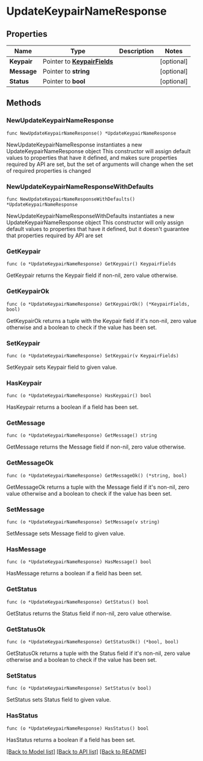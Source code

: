 # UpdateKeypairNameResponse

## Properties

Name | Type | Description | Notes
------------ | ------------- | ------------- | -------------
**Keypair** | Pointer to [**KeypairFields**](KeypairFields.md) |  | [optional] 
**Message** | Pointer to **string** |  | [optional] 
**Status** | Pointer to **bool** |  | [optional] 

## Methods

### NewUpdateKeypairNameResponse

`func NewUpdateKeypairNameResponse() *UpdateKeypairNameResponse`

NewUpdateKeypairNameResponse instantiates a new UpdateKeypairNameResponse object
This constructor will assign default values to properties that have it defined,
and makes sure properties required by API are set, but the set of arguments
will change when the set of required properties is changed

### NewUpdateKeypairNameResponseWithDefaults

`func NewUpdateKeypairNameResponseWithDefaults() *UpdateKeypairNameResponse`

NewUpdateKeypairNameResponseWithDefaults instantiates a new UpdateKeypairNameResponse object
This constructor will only assign default values to properties that have it defined,
but it doesn't guarantee that properties required by API are set

### GetKeypair

`func (o *UpdateKeypairNameResponse) GetKeypair() KeypairFields`

GetKeypair returns the Keypair field if non-nil, zero value otherwise.

### GetKeypairOk

`func (o *UpdateKeypairNameResponse) GetKeypairOk() (*KeypairFields, bool)`

GetKeypairOk returns a tuple with the Keypair field if it's non-nil, zero value otherwise
and a boolean to check if the value has been set.

### SetKeypair

`func (o *UpdateKeypairNameResponse) SetKeypair(v KeypairFields)`

SetKeypair sets Keypair field to given value.

### HasKeypair

`func (o *UpdateKeypairNameResponse) HasKeypair() bool`

HasKeypair returns a boolean if a field has been set.

### GetMessage

`func (o *UpdateKeypairNameResponse) GetMessage() string`

GetMessage returns the Message field if non-nil, zero value otherwise.

### GetMessageOk

`func (o *UpdateKeypairNameResponse) GetMessageOk() (*string, bool)`

GetMessageOk returns a tuple with the Message field if it's non-nil, zero value otherwise
and a boolean to check if the value has been set.

### SetMessage

`func (o *UpdateKeypairNameResponse) SetMessage(v string)`

SetMessage sets Message field to given value.

### HasMessage

`func (o *UpdateKeypairNameResponse) HasMessage() bool`

HasMessage returns a boolean if a field has been set.

### GetStatus

`func (o *UpdateKeypairNameResponse) GetStatus() bool`

GetStatus returns the Status field if non-nil, zero value otherwise.

### GetStatusOk

`func (o *UpdateKeypairNameResponse) GetStatusOk() (*bool, bool)`

GetStatusOk returns a tuple with the Status field if it's non-nil, zero value otherwise
and a boolean to check if the value has been set.

### SetStatus

`func (o *UpdateKeypairNameResponse) SetStatus(v bool)`

SetStatus sets Status field to given value.

### HasStatus

`func (o *UpdateKeypairNameResponse) HasStatus() bool`

HasStatus returns a boolean if a field has been set.


[[Back to Model list]](../README.md#documentation-for-models) [[Back to API list]](../README.md#documentation-for-api-endpoints) [[Back to README]](../README.md)


